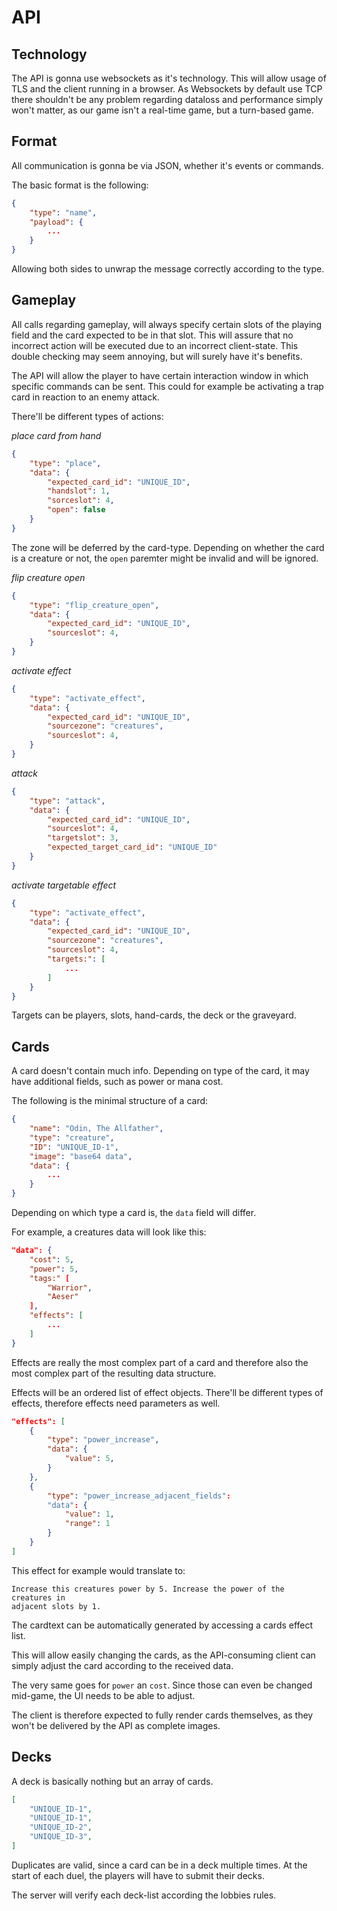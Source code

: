 # API

## Technology

The API is gonna use websockets as it's technology. This will allow usage
of TLS and the client running in a browser. As Websockets by default use TCP
there shouldn't be any problem regarding dataloss and performance simply won't
matter, as our game isn't a real-time game, but a turn-based game.

## Format

All communication is gonna be via JSON, whether it's events or commands.

The basic format is the following:

```json
{
    "type": "name",
    "payload": {
        ...
    }
}
```

Allowing both sides to unwrap the message correctly according to the type.

## Gameplay

All calls regarding gameplay, will always specify certain slots of the
playing field and the card expected to be in that slot. This will assure
that no incorrect action will be executed due to an incorrect client-state.
This double checking may seem annoying, but will surely have it's benefits.

The API will allow the player to have certain interaction window in which
specific commands can be sent. This could for example be activating a trap
card in reaction to an enemy attack.

There'll be different types of actions:

*place card from hand*

```json
{
    "type": "place",
    "data": {
        "expected_card_id": "UNIQUE_ID",
        "handslot": 1,
        "sorceslot": 4,
        "open": false
    }
}    
```

The zone will be deferred by the card-type. Depending on whether the card
is a creature or not, the `open` paremter might be invalid and will be ignored.

*flip creature open*

```json
{
    "type": "flip_creature_open",
    "data": {
        "expected_card_id": "UNIQUE_ID",
        "sourceslot": 4,
    }
}
```

*activate effect*

```json
{
    "type": "activate_effect",
    "data": {
        "expected_card_id": "UNIQUE_ID",
        "sourcezone": "creatures",
        "sourceslot": 4,
    }
}
```

*attack*
```json
{
    "type": "attack",
    "data": {
        "expected_card_id": "UNIQUE_ID",
        "sourceslot": 4,
        "targetslot": 3,
        "expected_target_card_id": "UNIQUE_ID"
    }
}
```

*activate targetable effect*

```json
{
    "type": "activate_effect",
    "data": {
        "expected_card_id": "UNIQUE_ID",
        "sourcezone": "creatures",
        "sourceslot": 4,
        "targets:": [
            ...
        ]
    }
}
```

Targets can be players, slots, hand-cards, the deck or the graveyard.




## Cards

A card doesn't contain much info. Depending on type of the card, it may have
additional fields, such as power or mana cost.

The following is the minimal structure of a card:

```json
{
    "name": "Odin, The Allfather",
    "type": "creature",
    "ID": "UNIQUE_ID-1",
    "image": "base64 data",
    "data": {
        ...
    }
}
```

Depending on which type a card is, the `data` field will differ.

For example, a creatures data will look like this:

```json
"data": {
    "cost": 5,
    "power": 5,
    "tags:" [
        "Warrior",
        "Aeser"
    ],
    "effects": [
        ...
    ]
}
```

Effects are really the most complex part of a card and therefore also the
most complex part of the resulting data structure.

Effects will be an ordered list of effect objects. There'll be different
types of effects, therefore effects need parameters as well.

```json
"effects": [
    {
        "type": "power_increase",
        "data": {
            "value": 5,
        }
    },
    {
        "type": "power_increase_adjacent_fields":
        "data": {
            "value": 1,
            "range": 1
        }
    }
]
```

This effect for example would translate to:

```
Increase this creatures power by 5. Increase the power of the creatures in
adjacent slots by 1.
```

The cardtext can be automatically generated by accessing a cards effect list.

This will allow easily changing the cards, as the API-consuming client can 
simply adjust the card according to the received data.

The very same goes for `power` an `cost`. Since those can even be changed
mid-game, the UI needs to be able to adjust.

The client is therefore expected to fully render cards themselves, as they
won't be delivered by the API as complete images.

## Decks

A deck is basically nothing but an array of cards.

```json
[
    "UNIQUE_ID-1",
    "UNIQUE_ID-1",
    "UNIQUE_ID-2",
    "UNIQUE_ID-3",
]
```

Duplicates are valid, since a card can be in a deck multiple times.
At the start of each duel, the players will have to submit their decks.

The server will verify each deck-list according the lobbies rules.
